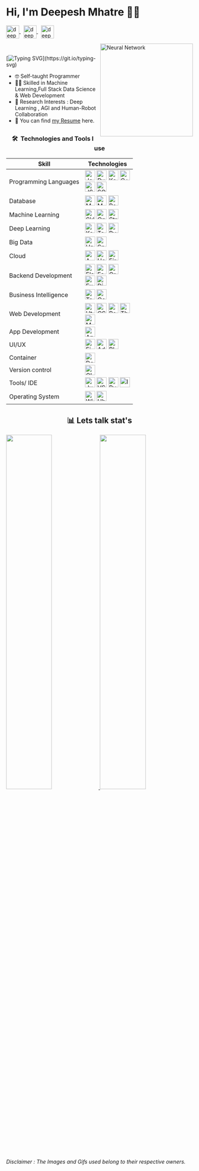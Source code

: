 # Hi, I'm Deepesh Mhatre 👨‍💻

<p align="left">
<a href="https://twitter.com/deepeshmhatredm" target="blank">
  <img  width="35" height="35" align="center" src="https://www.vectorlogo.zone/logos/twitter/twitter-tile.svg" alt="deepeshmhatredm" /> 
  </a>
  &nbsp;
  <a href="https://mail.google.com/mail/?view=cm&source=mailto&to=[deepeshmhatre133@gmail.com]" target="blank">
  <img width="35" height="35" align="center" src="https://www.vectorlogo.zone/logos/gmail/gmail-tile.svg" alt="deepeshmhatredm" />
  </a>
  &nbsp;
  <a href="https://www.linkedin.com/in/deepeshdm/" target="blank">
  <img  width="35" height="35" align="center" src="https://www.vectorlogo.zone/logos/linkedin/linkedin-tile.svg" alt="deepeshmhatredm" />
  </a>
</p> <img width="250" align="right" alt="Neural Network" src="/Gifs/FearlessBewitchedGrouper-size_restricted.gif" />

</br>


[![Typing SVG](https://readme-typing-svg.herokuapp.com?font=Fuzzy+Bubbles&color=%235BCDEC&lines=A+programmer+from+India+%2C+I+am;skilled+in+Full+Stack+Data+Science+and+;Full+Stack+Web+Development+%2C+I+also;like+Open+Source+Projects;Feel+Free+to+Reach+out...)](https://git.io/typing-svg)

<ul>
  <li>🤓 Self-taught Programmer</li> 
  <li>👩‍💻 Skilled in Machine Learning,Full Stack Data Science & Web Development</li>
  <li>🔭 Research Interests : Deep Learning , AGI and Human-Robot Collaboration</li>
  <li>📃 You can find <a href="https://drive.google.com/file/d/1iwx4I-5DO1wUC4hDN3h3Rmho2esk5HoE/view?usp=sharing">my Resume</a> here.</li>
</ul>


##

<div align="center">
  <h3> 🛠  Technologies and Tools I use  </h3>
</div>

<!---This keeps the images aligned side to side-->
[tech_tools_anchor]: #--

<!---------------------------Table Starts from here --------------------------->

<!-- Logos taken from https://simpleicons.org/ -->

<div align="center">

| Skill | Technologies| 
|---|---|
| Programming Languages | [<img src="https://img.shields.io/badge/Java-282C34?logo=java&logoColor=94bbe9" alt="Java logo" title="Java" height="27" />][tech_tools_anchor] [<img src="https://img.shields.io/badge/Python-282C34?logo=python&logoColor=F7DF1E" alt="Python" title="Python" height="27" />][tech_tools_anchor] [<img src="https://img.shields.io/badge/Kotlin-282C34?logo=kotlin&logoColor=766DB2" alt="Kotlin" title="Kotlin" height="27" />][tech_tools_anchor] [<img src="https://img.shields.io/badge/C++-282C34?logo=cplusplus&logoColor=00599C" alt="C++" title="C++" height="27" />][tech_tools_anchor] <br> [<img src="https://img.shields.io/badge/Javascript-282C34?logo=Javascript&logoColor=F7DF1E" alt="JS" title="JS" height="27" />][tech_tools_anchor] [<img src="https://img.shields.io/badge/SQL-282C34?logo=&logoColor=4479A1" alt="SQL" title="SQL" height="27" />][tech_tools_anchor] |
| Database | [<img src="https://img.shields.io/badge/MongoDB-282C34?logo=MongoDB&logoColor=4DB33D" alt="MongoDB" title="MongoDB" height="27" />][tech_tools_anchor] [<img src="https://img.shields.io/badge/MySQL-282C34?logo=MySQL&logoColor=4479A1" alt="MySQL" title="MySQL" height="27" />][tech_tools_anchor] [<img src="https://img.shields.io/badge/Redis-282C34?logo=Redis&logoColor=D82C20" alt="Redis" title="Redis logo" height="27" />][tech_tools_anchor] |
| Machine Learning | [<img src="https://img.shields.io/badge/Scikit Learn-282C34?logo=scikit-learn&logoColor=F7931EC" alt="Sklearn" title="SkLearn" height="27" />][tech_tools_anchor] [<img src="https://img.shields.io/badge/OpenCV-282C34?logo=opencv&logoColor=ff2d23" alt="OpenCv" title="OpenCV" height="27" />][tech_tools_anchor] [<img src="https://img.shields.io/badge/Streamlit-282C34?logo=Streamlit&logoColor=FF4B4B" alt="Streamlit" title="Streamlit" height="27" />][tech_tools_anchor] |
| Deep Learning | [<img src="https://img.shields.io/badge/Keras-282C34?logo=keras&logoColor=D00000" alt="Keras" title="Keras" height="27" />][tech_tools_anchor] [<img src="https://img.shields.io/badge/Tensorflow-282C34?logo=Tensorflow&logoColor=FF6F00" alt="Tensorflow" title="Tensorflow" height="27" />][tech_tools_anchor] [<img src="https://img.shields.io/badge/Pytorch-282C34?logo=pytorch&logoColor=EE4C2C" alt="Pytorch" title="Pytorch" height="27" />][tech_tools_anchor]  |
| Big Data | [<img src="https://img.shields.io/badge/Hadoop-282C34?logo=apache-hadoop&logoColor=FFFF00" alt="Hadoop" title="Hadoop" height="27" />][tech_tools_anchor]  [<img src="https://img.shields.io/badge/Spark-282C34?logo=apache-spark&logoColor=E25A1C" alt="Spark" title="Spark" height="27" />][tech_tools_anchor] |
| Cloud | [<img src="https://img.shields.io/badge/AWS-282C34?logo=AmazonAWS&logoColor=#FF9900" alt="AWS" title="AWS" height="27" />][tech_tools_anchor] [<img src="https://img.shields.io/badge/Heroku-282C34?logo=Heroku&logoColor=#6e0cf7" alt="Heroku" title="Heroku" height="27" />][tech_tools_anchor] [<img src="https://img.shields.io/badge/Firebase-282C34?logo=Firebase&logoColor=FFCA28" alt="Firebase" title="Firebase" height="27" />][tech_tools_anchor] |
| Backend Development | [<img src="https://img.shields.io/badge/Flask-282C34?logo=Flask&logoColor=fffff" alt="Flask" title="Flask" height="27" />][tech_tools_anchor] [<img src="https://img.shields.io/badge/FastAPI-282C34?logo=FastAPI&logoColor=009889" alt="FastAPI" title="FastAPI" height="27" />][tech_tools_anchor] [<img src="https://img.shields.io/badge/GraphQL-282C34?logo=GraphQL&logoColor=e535ab" alt="GraphQL" title="GraphQL" height="27" />][tech_tools_anchor] <br/> [<img src="https://img.shields.io/badge/Express-282C34?logo=Express&logoColor=fffff" alt="Express" title="Express" height="27" />][tech_tools_anchor] [<img src="https://img.shields.io/badge/Django-282C34?logo=Django&logoColor=0bb73f" alt="Django" title="Django" height="27" />][tech_tools_anchor] 
| Business Intelligence | [<img src="https://img.shields.io/badge/Tableau-282C34?logo=Tableau&logoColor=E97627" alt="Tableau" title="Tableau" height="27" />][tech_tools_anchor] [<img src="https://img.shields.io/badge/Google Analytics-282C34?logo=GoogleAnalytics&logoColor=E37400" alt="Google Analytics" title="Google Analytics" height="27" />][tech_tools_anchor] |
| Web Development | [<img src="https://img.shields.io/badge/HTML-282C34?logo=Html5&logoColor=E34F26" alt="Html" title="Html" height="27" />][tech_tools_anchor] [<img src="https://img.shields.io/badge/CSS-282C34?logo=Css3&logoColor=1572B6" alt="CSS" title="CSS" height="27" />][tech_tools_anchor] [<img src="https://img.shields.io/badge/React-282C34?logo=React&logoColor=61DAFB" alt="React" title="React" height="27" />][tech_tools_anchor] [<img src="https://img.shields.io/badge/ThreeJs-282C34?logo=Three.Js&logoColor=ffff" alt="ThreeJs" title="ThreeJs" height="27" />][tech_tools_anchor] <br> [<img src="https://img.shields.io/badge/MaterialUI-282C34?logo=data%3Aimage%2Fpng%3Bbase64%2CiVBORw0KGgoAAAANSUhEUgAAAA4AAAAOCAYAAAAfSC3RAAAABmJLR0QA%2FwD%2FAP%2BgvaeTAAAB2ElEQVQokZ2RP2hTYRTFf%2Fd7ec9GHfwzFBERUdAmmIRSqEhBXBRTcBAcnEQoIqiDS0kFoYqlEZQsiigFFR0EERzUIGgrbnWoITZqK0gRB2tpREzyYpLvXYdoRAwdPNuFc%2B4591z4X3Q9Kg%2BgapYkXcz1MfIy0ZqHCyuNiIxEsv5iZPxH9B%2BBqjjp%2FGVj5QXixlEVM5o%2FJR2NG9L1sPIewxbAB852hsOXnu%2BWBulc1EHGFHYABLAfh3FjKSncN4jM%2FNq%2FAKTnfX%2FSy0yfMciUQq8q%2BaZ78JlyXUGuqSw70rqtg3APcAGIq5UDwCejskcMT5oMu5rhnkqQih1jVanaElqHytvk8lQAuzwvdCeo1rc3hmJPJWBr09FZB%2BCM5g%2Bar%2B6YbMv6h0X1iuuEO%2FN7pdwq5vzrDRLSq4L2ozQCx%2B1F6jPGUlLhsXm3L3zLwcTdtdRasTOFoyak04L2KzwLDJsYjEz9aZuYtHvbxnvFxcr3ilecL560Q7GbzQS59eKa66KaVJWPbYWbH3wreJ4bASZx7MDsqw%2FdChlgjaJvtOElQ%2B2EusLu1Jp7ToQTtspthQTwReBQkErcBWjr%2BBvRrN%2FnV2uDc7Nz1cDa45zuXliK%2FzcmJtqm%2BgnKVbnFNok9kQAAAABJRU5ErkJggg%3D%3D" alt="MaterialUI" title="Bootstrap" height="27" />][tech_tools_anchor] |
| App Development | [<img src="https://img.shields.io/badge/Android Studio-282C34?logo=Android&logoColor=3DDC84" alt="Android" title="Android" height="27" />][tech_tools_anchor] |
| UI/UX | [<img src="https://img.shields.io/badge/Figma-282C34?logo=Figma&logoColor=F24E1E" alt="Figma" title="Figma" height="27" />][tech_tools_anchor] [<img src="https://img.shields.io/badge/AdobeXD-282C34?logo=AdobeXd&logoColor=FF61F6" alt="Adobe XD" title="Adobe XD" height="27" />][tech_tools_anchor] [<img src="https://img.shields.io/badge/Blender-282C34?logo=Blender&logoColor=F5792A" alt="Blender" title="Blender" height="27" />][tech_tools_anchor] |
| Container | [<img src="https://img.shields.io/badge/Docker-282C34?logo=Docker&logoColor=2496ED" alt="Docker" title="Docker" height="27" />][tech_tools_anchor] |
| Version control | [<img src="https://img.shields.io/badge/GIT-282C34?logo=Git&logoColor=F05032" alt="GIT" title="Git" height="27" />][tech_tools_anchor] |
| Tools/ IDE | [<img src="https://img.shields.io/badge/Jupyter -282C34?logo=Jupyter&logoColor=F37626" alt="Jupyter Notebook" title="Jupter Notebook" height="27" />][tech_tools_anchor] [<img src="https://img.shields.io/badge/VS Code-282C34?logo=Visual-studio-Code&logoColor=007ACC" alt="VS Code" title="VS Code" height="27" />][tech_tools_anchor]  [<img src="https://img.shields.io/badge/Pycharm-282C34?logo=Pycharm&logoColor=000000" alt="Pycharm" title="Pycharm" height="27" />][tech_tools_anchor] [<img src="https://img.shields.io/badge/IntelliJ-282C34?logo=IntelliJIDEA&logoColor=000000" alt="IntelliJIDEA" title="IntelliJIDEA" height="27" />][tech_tools_anchor]|
| Operating System | [<img src="https://img.shields.io/badge/Windows-282C34?logo=Windows&logoColor=0078D6" alt="Windows" title="Windows" height="27" />][tech_tools_anchor] [<img src="https://img.shields.io/badge/Ubuntu-282C34?logo=Ubuntu&logoColor=E95420" alt="Ubuntu" title="Ubuntu Logo" height="27" />][tech_tools_anchor] |

</div>  
  
<!---------------------------Table Ends from here --------------------------->


<div align="center">
  <h2> 📊 Lets talk stat's </h2>
</div>


<!-- Refer - https://github.com/Ashutosh00710/github-readme-activity-graph -->
<!-- ![Deepesh's github activity graph](https://activity-graph.herokuapp.com/graph?username=deepeshdm&theme=react-dark&area=true&color=ffffff) -->


<p align="left">
<a href="https://abhigyantrips.dev/">
<img width="49.5%" src="https://github-readme-stats.vercel.app/api?username=deepeshdm&show_icons=true&theme=react&title_color=ffffff&text_color=c9cacc&icon_color=5bcdec&bg_color=0d1117" />
<img width="49.5%" src="https://github-readme-streak-stats.herokuapp.com/?user=deepeshdm&theme=react&ring=ffffff&fire=ffffff&text_color=ffffff&background=0d1117&border=ffffff" />
</a>
</p>



<h6>Disclaimer : The Images and Gifs used belong to their respective owners.</h6>
